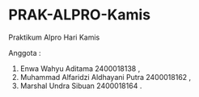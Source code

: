 # PRAK-ALPRO-Kamis
Praktikum Alpro Hari Kamis

Anggota :
1. Enwa Wahyu Aditama 2400018138 , 
2. Muhammad Alfaridzi Aldhayani Putra 2400018162 , 
3. Marshal Undra Sibuan 2400018164 .
